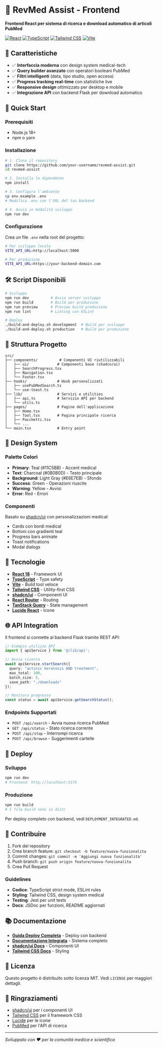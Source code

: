 # 🧬 RevMed Assist - Frontend

**Frontend React per sistema di ricerca e download automatico di articoli PubMed**

[![React](https://img.shields.io/badge/React-18.3.1-blue.svg)](https://reactjs.org/)
[![TypeScript](https://img.shields.io/badge/TypeScript-5.8.3-blue.svg)](https://www.typescriptlang.org/)
[![Tailwind CSS](https://img.shields.io/badge/Tailwind_CSS-3.4.17-blue.svg)](https://tailwindcss.com/)
[![Vite](https://img.shields.io/badge/Vite-5.4.19-purple.svg)](https://vitejs.dev/)

## 🎯 Caratteristiche

- ✅ **Interfaccia moderna** con design system medical-tech
- ✅ **Query builder avanzato** con operatori booleani PubMed
- ✅ **Filtri intelligenti** (data, tipo studio, open access)
- ✅ **Progress tracking real-time** con statistiche live
- ✅ **Responsive design** ottimizzato per desktop e mobile
- ✅ **Integrazione API** con backend Flask per download automatico

## 🚀 Quick Start

### Prerequisiti
- Node.js 18+ 
- npm o yarn

### Installazione

```bash
# 1. Clona il repository
git clone https://github.com/your-username/revmed-assist.git
cd revmed-assist

# 2. Installa le dipendenze
npm install

# 3. Configura l'ambiente
cp env.example .env
# Modifica .env con l'URL del tuo backend

# 4. Avvia in modalità sviluppo
npm run dev
```

### Configurazione

Crea un file `.env` nella root del progetto:

```bash
# Per sviluppo locale
VITE_API_URL=http://localhost:5000

# Per produzione
VITE_API_URL=https://your-backend-domain.com
```

## 🛠️ Script Disponibili

```bash
# Sviluppo
npm run dev          # Avvia server sviluppo
npm run build        # Build per produzione
npm run preview      # Preview build produzione
npm run lint         # Linting con ESLint

# Deploy
./build-and-deploy.sh development  # Build per sviluppo
./build-and-deploy.sh production   # Build per produzione
```

## 📁 Struttura Progetto

```
src/
├── components/          # Componenti UI riutilizzabili
│   ├── ui/             # Componenti base (shadcn/ui)
│   ├── SearchProgress.tsx
│   ├── Navigation.tsx
│   └── Footer.tsx
├── hooks/              # Hook personalizzati
│   ├── usePubMedSearch.ts
│   └── use-toast.ts
├── lib/                # Servizi e utilities
│   ├── api.ts          # Servizio API per backend
│   └── utils.ts
├── pages/              # Pagine dell'applicazione
│   ├── Home.tsx
│   ├── Tool.tsx        # Pagina principale ricerca
│   ├── Pacchetti.tsx
│   └── ...
└── main.tsx            # Entry point
```

## 🎨 Design System

### Palette Colori
- **Primary**: Teal (#11C5BB) - Accent medical
- **Text**: Charcoal (#0B0B0D) - Testo principale  
- **Background**: Light Gray (#E6E7EB) - Sfondo
- **Success**: Green - Operazioni riuscite
- **Warning**: Yellow - Avvisi
- **Error**: Red - Errori

### Componenti
Basato su [shadcn/ui](https://ui.shadcn.com/) con personalizzazioni medical:
- Cards con bordi medical
- Bottoni con gradienti teal
- Progress bars animate
- Toast notifications
- Modal dialogs

## 🔧 Tecnologie

- **[React 18](https://reactjs.org/)** - Framework UI
- **[TypeScript](https://www.typescriptlang.org/)** - Type safety
- **[Vite](https://vitejs.dev/)** - Build tool veloce
- **[Tailwind CSS](https://tailwindcss.com/)** - Utility-first CSS
- **[shadcn/ui](https://ui.shadcn.com/)** - Componenti UI
- **[React Router](https://reactrouter.com/)** - Routing
- **[TanStack Query](https://tanstack.com/query)** - State management
- **[Lucide React](https://lucide.dev/)** - Icone

## 🌐 API Integration

Il frontend si connette al backend Flask tramite REST API:

```typescript
// Esempio utilizzo API
import { apiService } from '@/lib/api';

// Avvia ricerca
await apiService.startSearch({
  query: "actinic keratosis AND treatment",
  max_total: 100,
  batch_size: 5,
  save_path: "./downloads"
});

// Monitora progresso
const status = await apiService.getSearchStatus();
```

### Endpoints Supportati
- `POST /api/search` - Avvia nuova ricerca PubMed
- `GET /api/status` - Stato ricerca corrente
- `POST /api/stop` - Interrompi ricerca
- `POST /api/browse` - Suggerimenti cartelle

## 🚀 Deploy

### Sviluppo
```bash
npm run dev
# Frontend: http://localhost:5173
```

### Produzione
```bash
npm run build
# I file build sono in dist/
```

Per deploy completo con backend, vedi `DEPLOYMENT_INTEGRATED.md`.

## 🤝 Contribuire

1. Fork del repository
2. Crea branch feature: `git checkout -b feature/nuova-funzionalita`
3. Commit changes: `git commit -m 'Aggiungi nuova funzionalità'`
4. Push branch: `git push origin feature/nuova-funzionalita`
5. Crea Pull Request

### Guidelines
- **Codice**: TypeScript strict mode, ESLint rules
- **Styling**: Tailwind CSS, design system medical
- **Testing**: Jest per unit tests
- **Docs**: JSDoc per funzioni, README aggiornati

## 📚 Documentazione

- **[Guida Deploy Completa](DEPLOYMENT_INTEGRATED.md)** - Deploy con backend
- **[Documentazione Integrata](README_INTEGRATED.md)** - Sistema completo
- **[shadcn/ui Docs](https://ui.shadcn.com/)** - Componenti UI
- **[Tailwind CSS Docs](https://tailwindcss.com/docs)** - Styling

## 📄 Licenza

Questo progetto è distribuito sotto licenza MIT. Vedi `LICENSE` per maggiori dettagli.

## 🙏 Ringraziamenti

- [shadcn/ui](https://ui.shadcn.com/) per i componenti UI
- [Tailwind CSS](https://tailwindcss.com/) per il framework CSS
- [Lucide](https://lucide.dev/) per le icone
- [PubMed](https://pubmed.ncbi.nlm.nih.gov/) per l'API di ricerca

---

*Sviluppato con ❤️ per la comunità medica e scientifica*